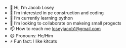 - 👋 Hi, I’m Jacob Losey
- 👀 I’m interested in pc construction and coding
- 🌱 I’m currently learning python
- 💞️ I’m looking to collaborate on makeing small progects
- 📫 How to reach me loseyjacob1@gmail.com
- 😄 Pronouns: He/Him
- ⚡ Fun fact: I like kitcats

<!---
Jacobloseycoder/Jacobloseycoder is a ✨ special ✨ repository because its `README.md` (this file) appears on your GitHub profile.
You can click the Preview link to take a look at your changes.
--->
